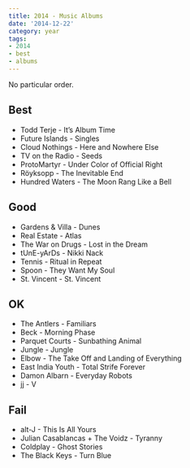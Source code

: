 ```yaml
---
title: 2014 - Music Albums
date: '2014-12-22'
category: year
tags:
- 2014
- best
- albums
---
```


No particular order.

## Best

- Todd Terje - It’s Album Time
- Future Islands - Singles
- Cloud Nothings - Here and Nowhere Else
- TV on the Radio - Seeds
- ProtoMartyr - Under Color of Official Right
- Röyksopp - The Inevitable End
- Hundred Waters - The Moon Rang Like a Bell

## Good

- Gardens & Villa - Dunes
- Real Estate - Atlas
- The War on Drugs - Lost in the Dream
- tUnE-yArDs - Nikki Nack
- Tennis - Ritual in Repeat
- Spoon - They Want My Soul
- St. Vincent - St. Vincent

## OK

- The Antlers - Familiars
- Beck - Morning Phase
- Parquet Courts - Sunbathing Animal
- Jungle - Jungle
- Elbow - The Take Off and Landing of Everything
- East India Youth - Total Strife Forever
- Damon Albarn - Everyday Robots
- jj - V

## Fail

- alt-J - This Is All Yours
- Julian Casablancas + The Voidz - Tyranny
- Coldplay - Ghost Stories
- The Black Keys - Turn Blue
